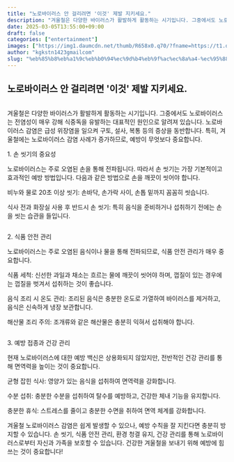 ```yaml
---
title: "노로바이러스 안 걸리려면 '이것' 제발 지키세요."
description: "겨울철은 다양한 바이러스가 활발하게 활동하는 시기입니다. 그중에서도 노로바이러스는 전염성이 매우 강해 식중독을 유발하는 대표적인 원인으로 알려져 있습니다. 노로바이러스 감염은 급성 위장염을 일으켜 구토, 설사, 복통 등의 증상을 동반합니다. 특히, 겨울철에는 노로바이러"
date: 2025-03-05T13:55:00+09:00
draft: false
categories: ["entertainment"]
images: ["https://img1.daumcdn.net/thumb/R658x0.q70/?fname=https://t1.daumcdn.net/news/202412/04/happiness/20241204151522522hwco.jpg", "https://img3.daumcdn.net/thumb/R658x0.q70/?fname=https://t1.daumcdn.net/news/202412/04/happiness/20241204151522714fkpv.jpg", "https://img2.daumcdn.net/thumb/R658x0.q70/?fname=https://t1.daumcdn.net/news/202412/04/happiness/20241204151522236vtbr.webp"]
author: "kgkstn1423gmailcom"
slug: "%eb%85%b8%eb%a1%9c%eb%b0%94%ec%9d%b4%eb%9f%ac%ec%8a%a4-%ec%95%88-%ea%b1%b8%eb%a6%ac%eb%a0%a4%eb%a9%b4-%ec%9d%b4%ea%b2%83-%ec%a0%9c%eb%b0%9c-%ec%a7%80%ed%82%a4%ec%84%b8%ec%9a%94"
---
```


<h2 >노로바이러스 안 걸리려면 '이것' 제발 지키세요.</h2> <figure ><img src="https://img1.daumcdn.net/thumb/R658x0.q70/?fname=https://t1.daumcdn.net/news/202412/04/happiness/20241204151522522hwco.jpg" alt=""/></figure> <p>겨울철은 다양한 바이러스가 활발하게 활동하는 시기입니다. 그중에서도 노로바이러스는 전염성이 매우 강해 식중독을 유발하는 대표적인 원인으로 알려져 있습니다. 노로바이러스 감염은 급성 위장염을 일으켜 구토, 설사, 복통 등의 증상을 동반합니다. 특히, 겨울철에는 노로바이러스 감염 사례가 증가하므로, 예방이 무엇보다 중요합니다.</p> <p>1. 손 씻기의 중요성</p> <p>노로바이러스는 주로 오염된 손을 통해 전파됩니다. 따라서 손 씻기는 가장 기본적이고 효과적인 예방 방법입니다. 다음과 같은 방법으로 손을 깨끗이 씻어야 합니다.</p> <p>비누와 물로 20초 이상 씻기: 손바닥, 손가락 사이, 손톱 밑까지 꼼꼼히 씻습니다.</p> <p>식사 전과 화장실 사용 후 반드시 손 씻기: 특히 음식을 준비하거나 섭취하기 전에는 손을 씻는 습관을 들입니다.</p> <figure ><img src="https://img3.daumcdn.net/thumb/R658x0.q70/?fname=https://t1.daumcdn.net/news/202412/04/happiness/20241204151522714fkpv.jpg" alt=""/></figure> <p>2. 식품 안전 관리</p> <p>노로바이러스는 주로 오염된 음식이나 물을 통해 전파되므로, 식품 안전 관리가 매우 중요합니다.</p> <p>식품 세척: 신선한 과일과 채소는 흐르는 물에 깨끗이 씻어야 하며, 껍질이 있는 경우에는 껍질을 벗겨서 섭취하는 것이 좋습니다.</p> <p>음식 조리 시 온도 관리: 조리된 음식은 충분한 온도로 가열하여 바이러스를 제거하고, 음식은 신속하게 냉장 보관합니다.</p> <p>해산물 조리 주의: 조개류와 같은 해산물은 충분히 익혀서 섭취해야 합니다.</p> <figure ><img src="https://img2.daumcdn.net/thumb/R658x0.q70/?fname=https://t1.daumcdn.net/news/202412/04/happiness/20241204151522236vtbr.webp" alt=""/></figure> <p>3. 예방 접종과 건강 관리</p> <p>현재 노로바이러스에 대한 예방 백신은 상용화되지 않았지만, 전반적인 건강 관리를 통해 면역력을 높이는 것이 중요합니다.</p> <p>균형 잡힌 식사: 영양가 있는 음식을 섭취하여 면역력을 강화합니다.</p> <p>수분 섭취: 충분한 수분을 섭취하여 탈수를 예방하고, 건강한 체내 기능을 유지합니다.</p> <p>충분한 휴식: 스트레스를 줄이고 충분한 수면을 취하여 면역 체계를 강화합니다.</p> <p>겨울철 노로바이러스 감염은 쉽게 발생할 수 있으나, 예방 수칙을 잘 지킨다면 충분히 방지할 수 있습니다. 손 씻기, 식품 안전 관리, 환경 청결 유지, 건강 관리를 통해 노로바이러스로부터 자신과 가족을 보호할 수 있습니다. 건강한 겨울철을 보내기 위해 예방에 힘쓰는 것이 중요합니다!</p>